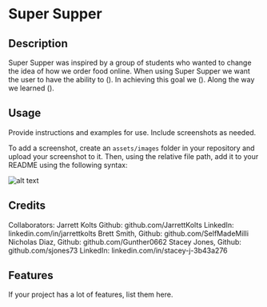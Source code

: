 # Super Supper

## Description

<!-- Provide a short description explaining the what, why, and how of your project. Use the following questions as a guide:

- What was your motivation?
- Why did you build this project? (Note: the answer is not "Because it was a homework assignment.")
- What problem does it solve?
- What did you learn? -->

Super Supper was inspired by a group of students who wanted to change the idea of how we order food online. When using Super Supper we want the user to have the ability to (). In achieving this goal we (). Along the way we learned ().

## Usage

Provide instructions and examples for use. Include screenshots as needed.

To add a screenshot, create an `assets/images` folder in your repository and upload your screenshot to it. Then, using the relative file path, add it to your README using the following syntax:

![alt text](assets/images/screenshot.png)

## Credits

Collaborators:
Jarrett Kolts Github: github.com/JarrettKolts LinkedIn: linkedin.com/in/jarrettkolts
Brett Smith, Github: github.com/SelfMadeMilli 
Nicholas Diaz, Github: github.com/Gunther0662
Stacey Jones, Github: github.com/sjones73 LinkedIn: linkedin.com/in/stacey-j-3b43a276

## Features

If your project has a lot of features, list them here.
